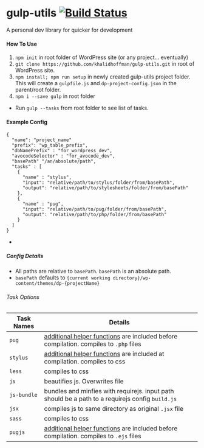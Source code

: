 # gulp-utils [![Build Status](https://travis-ci.org/khalidhoffman/gulp-utils.svg?branch=master)](https://travis-ci.org/khalidhoffman/gulp-utils)
A personal dev library for quicker for development

#### How To Use
1. `npm init` in root folder of WordPress site (or any project... eventually)
2. `git clone https://github.com/khalidhoffman/gulp-utils.git` in root of WordPress site. 
3. `npm install; npm run setup` in newly created gulp-utils project folder. This will create a `gulpfile.js` and `dp-project-config.json` in the parent/root folder.
4. `npm i --save gulp` in root folder

* Run `gulp --tasks` from root folder to see list of tasks.
 
#### Example Config
```
{
  "name": "project_name"
  "prefix": "wp_table_prefix",
  "dbNamePrefix" : "for_wordpress_dev",
  "avocodeSelector" : "for_avocode_dev",
  "basePath" "/an/absolute/path",
  "tasks" : [
    {
      "name" : "stylus",
      "input": "relative/path/to/stylus/folder/from/basePath",
      "output": "relative/path/to/stylesheets/folder/from/basePath"
    },
    {
      "name" : "pug",
      "input": "relative/path/to/pug/folder/from/basePath",
      "output": "relative/path/to/php/folder/from/basePath"
    }
  ]
}
```
* 

##### Config Details
* All paths are relative to `basePath`. `basePath` is an absolute path.
* `basePath` defaults to `{current working directory}/wp-content/themes/dp-{projectName}`

###### Task Options

Task Names   | Details
-------------|---------
`pug`    	   | [additional helper functions](commands/pug/helpers/_functions.pug) are included before compilation. compiles to `.php` files
`stylus`	    | [additional helper functions](commands/stylus/lib/stylus/) are included at compilation. compiles to css
`less`	 	    | compiles to css
`js`         | beautifies js. Overwrites file
`js-bundle`  | bundles and minfies with requirejs. input path should be a path to a requirejs config `build.js`
`jsx`		      | compiles js to same directory as original `.jsx` file
`sass`		     | compiles to css
`pugjs`		    | [additional helper functions](commands/pug/helpers/_functions.pug) are included before compilation. compiles to `.ejs` files
